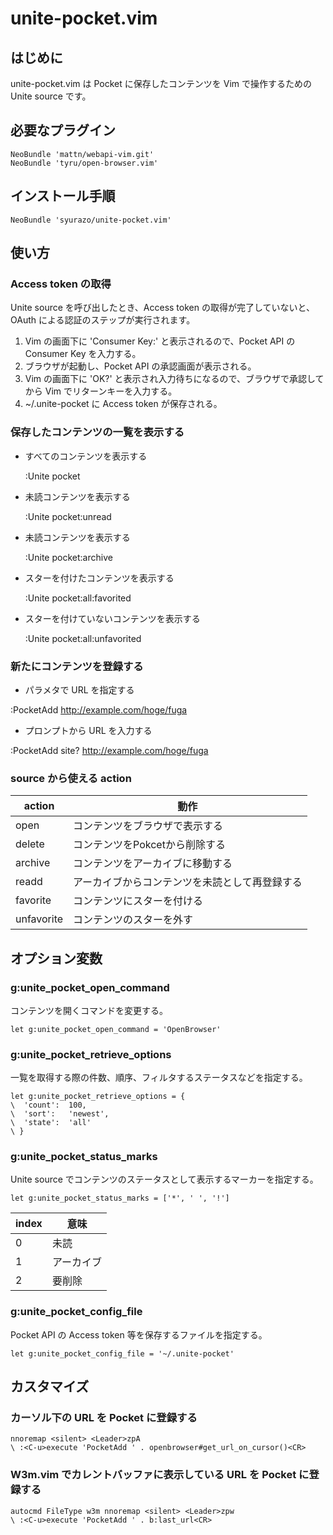 # unite-pocket.vim

## はじめに

unite-pocket.vim は Pocket に保存したコンテンツを Vim で操作するための Unite source です。

## 必要なプラグイン

    NeoBundle 'mattn/webapi-vim.git'
    NeoBundle 'tyru/open-browser.vim'

## インストール手順

    NeoBundle 'syurazo/unite-pocket.vim'

## 使い方

### Access token の取得

 Unite source を呼び出したとき、Access token の取得が完了していないと、OAuth による認証のステップが実行されます。

 1. Vim の画面下に 'Consumer Key:' と表示されるので、Pocket API の Consumer Key を入力する。
 1. ブラウザが起動し、Pocket API の承認画面が表示される。
 1. Vim の画面下に 'OK?' と表示され入力待ちになるので、ブラウザで承認してから Vim でリターンキーを入力する。
 1. ~/.unite-pocket に Access token が保存される。

### 保存したコンテンツの一覧を表示する

 * すべてのコンテンツを表示する

    :Unite pocket

 * 未読コンテンツを表示する

    :Unite pocket:unread

 * 未読コンテンツを表示する

    :Unite pocket:archive

 * スターを付けたコンテンツを表示する

    :Unite pocket:all:favorited

 * スターを付けていないコンテンツを表示する

    :Unite pocket:all:unfavorited

### 新たにコンテンツを登録する

 * パラメタで URL を指定する

  :PocketAdd http://example.com/hoge/fuga

 * プロンプトから URL を入力する

  :PocketAdd
  site? http://example.com/hoge/fuga

### source から使える action

|action|動作|
|------|----|
|open|コンテンツをブラウザで表示する|
|delete|コンテンツをPokcetから削除する|
|archive|コンテンツをアーカイブに移動する|
|readd|アーカイブからコンテンツを未読として再登録する|
|favorite|コンテンツにスターを付ける|
|unfavorite|コンテンツのスターを外す|

## オプション変数

### g:unite_pocket_open_command

 コンテンツを開くコマンドを変更する。

    let g:unite_pocket_open_command = 'OpenBrowser'

### g:unite_pocket_retrieve_options

 一覧を取得する際の件数、順序、フィルタするステータスなどを指定する。

    let g:unite_pocket_retrieve_options = {
    \  'count':  100,
    \  'sort':   'newest',
    \  'state':  'all'
    \ }

### g:unite_pocket_status_marks

 Unite source でコンテンツのステータスとして表示するマーカーを指定する。


    let g:unite_pocket_status_marks = ['*', ' ', '!']


|index|意味|
|-----|----|
|0|未読|
|1|アーカイブ|
|2|要削除|

### g:unite_pocket_config_file

 Pocket API の Access token 等を保存するファイルを指定する。

    let g:unite_pocket_config_file = '~/.unite-pocket'


## カスタマイズ

### カーソル下の URL を Pocket に登録する

    nnoremap <silent> <Leader>zpA 
    \ :<C-u>execute 'PocketAdd ' . openbrowser#get_url_on_cursor()<CR>

### W3m.vim でカレントバッファに表示している URL を Pocket に登録する

    autocmd FileType w3m nnoremap <silent> <Leader>zpw
    \ :<C-u>execute 'PocketAdd ' . b:last_url<CR>

